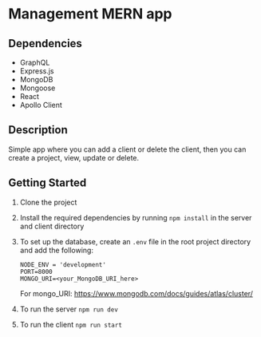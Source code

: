 # Management MERN app

## Dependencies

- GraphQL
- Express.js
- MongoDB
- Mongoose
- React
- Apollo Client

## Description

Simple app where you can add a client or delete the client, then you can create a project, view, update or delete.

## Getting Started

1. Clone the project
2. Install the required dependencies by running `npm install` in the server and client directory
3. To set up the database, create an `.env` file in the root project directory and add the following:

   ```env
   NODE_ENV = 'development'
   PORT=8000
   MONGO_URI=<your_MongoDB_URI_here>
   ```

   For mongo_URI: https://www.mongodb.com/docs/guides/atlas/cluster/

4. To run the server `npm run dev`
5. To run the client `npm run start`
